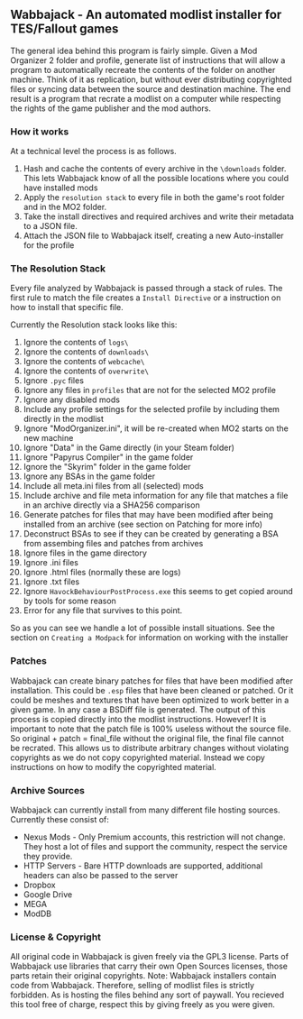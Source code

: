 ## Wabbajack - An automated modlist installer for TES/Fallout games

The general idea behind this program is fairly simple. Given a Mod Organizer 2 folder and profile, generate list of instructions that will allow
a program to automatically recreate the contents of the folder on another machine. Think of it as replication, but without ever distributing copyrighted
files or syncing data between the source and destination machine. The end result is a program that recrate a modlist on a computer while respecting the
rights of the game publisher and the mod authors. 

### How it works
At a technical level the process is as follows.

1) Hash and cache the contents of every archive in the `\downloads` folder. This lets Wabbajack know of all the possible locations where you could have installed mods
2) Apply the `resolution stack` to every file in both the game's root folder and in the MO2 folder. 
3) Take the install directives and required archives and write their metadata to a JSON file. 
4) Attach the JSON file to Wabbajack itself, creating a new Auto-installer for the profile

### The Resolution Stack
Every file analyzed by Wabbajack is passed through a stack of rules. The first rule to match the file creates a `Install Directive` or a instruction on how to 
install that specific file. 

Currently the Resolution stack looks like this:

1) Ignore the contents of `logs\`
2) Ignore the contents of `downloads\`
3) Ignore the contents of `webcache\`
4) Ignore the contents of `overwrite\`
5) Ignore `.pyc` files
6) Ignore any files in `profiles` that are not for the selected MO2 profile
7) Ignore any disabled mods
8) Include any profile settings for the selected profile by including them directly in the modlist
9) Ignore "ModOrganizer.ini", it will be re-created when MO2 starts on the new machine
10) Ignore "Data" in the Game directly (in your Steam folder)
11) Ignore "Papyrus Compiler" in the game folder
12) Ignore the "Skyrim" folder in the game folder
13) Ignore any BSAs in the game folder
14) Include all meta.ini files from all (selected) mods 
15) Include archive and file meta information for any file that matches a file in an archive directly via a SHA256 comparison
16) Generate patches for files that may have been modified after being installed from an archive (see section on Patching for more info)
17) Deconstruct BSAs to see if they can be created by generating a BSA from assembing files and patches from archives
18) Ignore files in the game directory
19) Ignore .ini files
20) Ignore .html files (normally these are logs)
21) Ignore .txt files
22) Ignore `HavockBehaviourPostProcess.exe` this seems to get copied around by tools for some reason
23) Error for any file that survives to this point. 

So as you can see we handle a lot of possible install situations. See the section on `Creating a Modpack` for information on working with the installer

### Patches
Wabbajack can create binary patches for files that have been modified after installation. This could be `.esp` files that have been cleaned or patched. Or
it could be meshes and textures that have been optimized to work better in a given game. In any case a BSDiff file is generated. The output of this process 
is copied directly into the modlist instructions. However! It is important to note that the patch file is 100% useless without the source file. So original + patch = final_file
without the original file, the final file cannot be recrated. This allows us to distribute arbitrary changes without violating copyrights as we do not copy 
copyrighted material. Instead we copy instructions on how to modify the copyrighted material. 

### Archive Sources
Wabbajack can currently install from many different file hosting sources. Currently these consist of:

* Nexus Mods - Only Premium accounts, this restriction will not change. They host a lot of files and support the community, respect the service they provide.
* HTTP Servers - Bare HTTP downloads are supported, additional headers can also be passed to the server
* Dropbox
* Google Drive
* MEGA
* ModDB


### License & Copyright

All original code in Wabbajack is given freely via the GPL3 license. Parts of Wabbajack use libraries that carry their own Open Sources licenses, those parts 
retain their original copyrights. Note: Wabbajack installers contain code from Wabbajack. Therefore, selling of modlist files is strictly forbidden. As is hosting 
the files behind any sort of paywall. You recieved this tool free of charge, respect this by giving freely as you were given. 

